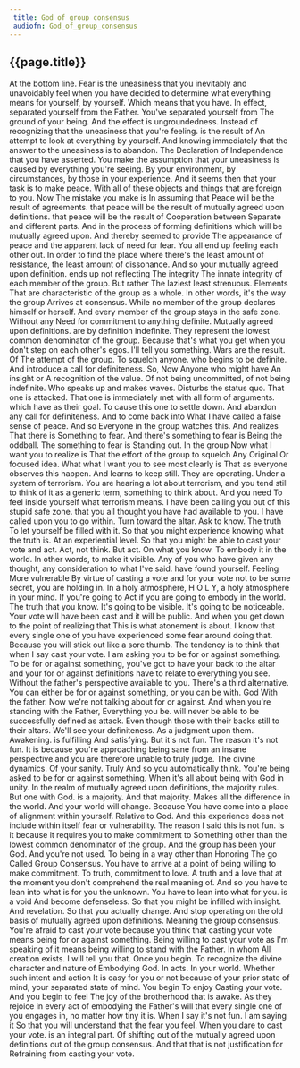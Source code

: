 ```yaml
---
 title: God of group consensus
 audiofn: God_of_group_consensus
---
```


## {{page.title}}

At the bottom line. Fear is the uneasiness that you inevitably and
unavoidably feel when you have decided to determine what everything
means for yourself, by yourself. Which means that you have. In effect,
separated yourself from the Father. You've separated yourself from The
ground of your being. And the effect is ungroundedness. Instead of
recognizing that the uneasiness that you're feeling. is the result of An
attempt to look at everything by yourself. And knowing immediately that
the answer to the uneasiness is to abandon. The Declaration of
Independence that you have asserted. You make the assumption that your
uneasiness is caused by everything you're seeing. By your environment,
by circumstances, by those in your experience. And it seems then that
your task is to make peace. With all of these objects and things that
are foreign to you. Now The mistake you make is In assuming that Peace
will be the result of agreements. that peace will be the result of
mutually agreed upon definitions. that peace will be the result of
Cooperation between Separate and different parts. And in the process of
forming definitions which will be mutually agreed upon. And thereby
seemed to provide The appearance of peace and the apparent lack of need
for fear. You all end up feeling each other out. In order to find the
place where there's the least amount of resistance, the least amount of
dissonance. And so your mutually agreed upon definition. ends up not
reflecting The integrity The innate integrity of each member of the
group. But rather The laziest least strenuous. Elements That are
characteristic of the group as a whole. In other words, it's the way the
group Arrives at consensus. While no member of the group declares
himself or herself. And every member of the group stays in the safe
zone. Without any Need for commitment to anything definite. Mutually
agreed upon definitions. are by definition indefinite. They represent
the lowest common denominator of the group. Because that's what you get
when you don't step on each other's egos. I'll tell you something. Wars
are the result. Of The attempt of the group. To squelch anyone. who
begins to be definite. And introduce a call for definiteness. So, Now
Anyone who might have An insight or A recognition of the value. Of not
being uncommitted, of not being indefinite. Who speaks up and makes
waves. Disturbs the status quo. That one is attacked. That one is
immediately met with all form of arguments. which have as their goal. To
cause this one to settle down. And abandon any call for definiteness.
And to come back into What I have called a false sense of peace. And so
Everyone in the group watches this. And realizes That there is Something
to fear. And there's something to fear is Being the oddball. The
something to fear is Standing out. In the group Now what I want you to
realize is That the effort of the group to squelch Any Original Or
focused idea. What what I want you to see most clearly is That as
everyone observes this happen. And learns to keep still. They are
operating. Under a system of terrorism. You are hearing a lot about
terrorism, and you tend still to think of it as a generic term,
something to think about. And you need To feel inside yourself what
terrorism means. I have been calling you out of this stupid safe zone.
that you all thought you have had available to you. I have called upon
you to go within. Turn toward the altar. Ask to know. The truth To let
yourself be filled with it. So that you might experience knowing what
the truth is. At an experiential level. So that you might be able to
cast your vote and act. Act, not think. But act. On what you know. To
embody it in the world. In other words, to make it visible. Any of you
who have given any thought, any consideration to what I've said. have
found yourself. Feeling More vulnerable By virtue of casting a vote and
for your vote not to be some secret, you are holding in. In a holy
atmosphere, H O L Y, a holy atmosphere in your mind. If you're going to
Act if you are going to embody in the world. The truth that you know.
It's going to be visible. It's going to be noticeable. Your vote will
have been cast and it will be public. And when you get down to the point
of realizing that This is what atonement is about. I know that every
single one of you have experienced some fear around doing that. Because
you will stick out like a sore thumb. The tendency is to think that when
I say cast your vote. I am asking you to be for or against something. To
be for or against something, you've got to have your back to the altar
and your for or against definitions have to relate to everything you
see. Without the father's perspective available to you. There's a third
alternative. You can either be for or against something, or you can be
with. God With the father. Now we're not talking about for or against.
And when you're standing with the Father, Everything you be. will never
be able to be successfully defined as attack. Even though those with
their backs still to their altars. We'll see your definiteness. As a
judgment upon them. Awakening. is fulfilling And satisfying. But it's
not fun. The reason it's not fun. It is because you're approaching being
sane from an insane perspective and you are therefore unable to truly
judge. The divine dynamics. Of your sanity. Truly And so you
automatically think. You're being asked to be for or against something.
When it's all about being with God in unity. In the realm of mutually
agreed upon definitions, the majority rules. But one with God. is a
majority. And that majority. Makes all the difference in the world. And
your world will change. Because You have come into a place of alignment
within yourself. Relative to God. And this experience does not include
within itself fear or vulnerability. The reason I said this is not fun.
Is it because it requires you to make commitment to Something other than
the lowest common denominator of the group. And the group has been your
God. And you're not used. To being in a way other than Honoring The go
Called Group Consensus. You have to arrive at a point of being willing
to make commitment. To truth, commitment to love. A truth and a love
that at the moment you don't comprehend the real meaning of. And so you
have to lean into what is for you the unknown. You have to lean into
what for you. is a void And become defenseless. So that you might be
infilled with insight. And revelation. So that you actually change. And
stop operating on the old basis of mutually agreed upon definitions.
Meaning the group consensus. You're afraid to cast your vote because you
think that casting your vote means being for or against something. Being
willing to cast your vote as I'm speaking of it means being willing to
stand with the Father. In whom All creation exists. I will tell you
that. Once you begin. To recognize the divine character and nature of
Embodying God. In acts. In your world. Whether such intent and action It
is easy for you or not because of your prior state of mind, your
separated state of mind. You begin To enjoy Casting your vote. And you
begin to feel The joy of the brotherhood that is awake. As they rejoice
in every act of embodying the Father's will that every single one of you
engages in, no matter how tiny it is. When I say it's not fun. I am
saying it So that you will understand that the fear you feel. When you
dare to cast your vote. is an integral part. Of shifting out of the
mutually agreed upon definitions out of the group consensus. And that
that is not justification for Refraining from casting your vote.

